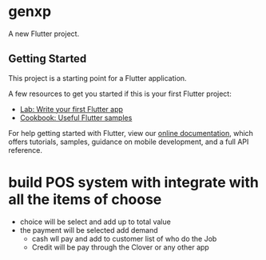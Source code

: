 # genxp

A new Flutter project.

## Getting Started

This project is a starting point for a Flutter application.

A few resources to get you started if this is your first Flutter project:

- [Lab: Write your first Flutter app](https://flutter.dev/docs/get-started/codelab)
- [Cookbook: Useful Flutter samples](https://flutter.dev/docs/cookbook)

For help getting started with Flutter, view our
[online documentation](https://flutter.dev/docs), which offers tutorials,
samples, guidance on mobile development, and a full API reference.

# build POS system with integrate with all the items of choose
- choice will be select and add up to total value
- the payment will be selected add demand 
    - cash wll pay and add to customer list of who do the Job
    - Credit will be pay through the Clover or any other app